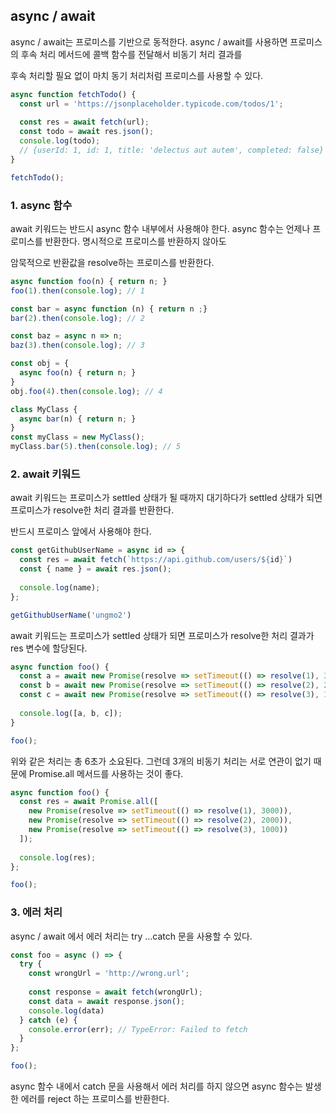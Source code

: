 ## async / await



async / await는 프로미스를 기반으로 동적한다. async / await를 사용하면 프로미스의 후속 처리 메서드에 콜백 함수를 전달해서 비동기 처리 결과를

후속 처리할 필요 없이 마치 동기 처리처럼 프로미스를 사용할 수 있다.

```javascript
async function fetchTodo() {
  const url = 'https://jsonplaceholder.typicode.com/todos/1';
  
  const res = await fetch(url);
  const todo = await res.json();
  console.log(todo);
  // {userId: 1, id: 1, title: 'delectus aut autem', completed: false}
}

fetchTodo();
```



### 1. async 함수

await 키워드는 반드시 async 함수 내부에서 사용해야 한다. async 함수는 언제나 프로미스를 반환한다. 명시적으로 프로미스를 반환하지 않아도

암묵적으로 반환값을 resolve하는 프로미스를 반환한다.

```javascript
async function foo(n) { return n; }
foo(1).then(console.log); // 1

const bar = async function (n) { return n ;}
bar(2).then(console.log); // 2

const baz = async n => n;
baz(3).then(console.log); // 3

const obj = {
  async foo(n) { return n; }
}
obj.foo(4).then(console.log); // 4

class MyClass {
  async bar(n) { return n; }
}
const myClass = new MyClass();
myClass.bar(5).then(console.log); // 5
```



### 2. await 키워드

await 키워드는 프로미스가 settled 상태가 될 때까지 대기하다가 settled 상태가 되면 프로미스가 resolve한 처리 결과를 반환한다.

반드시 프로미스 앞에서 사용해야 한다.

```javascript
const getGithubUserName = async id => {
  const res = await fetch(`https://api.github.com/users/${id}`)
  const { name } = await res.json();
  
  console.log(name);
};

getGithubUserName('ungmo2')
```

await 키워드는 프로미스가 settled 상태가 되면 프로미스가 resolve한 처리 결과가 res 변수에 할당된다.

```javascript
async function foo() {
  const a = await new Promise(resolve => setTimeout(() => resolve(1), 3000));
  const b = await new Promise(resolve => setTimeout(() => resolve(2), 2000));
  const c = await new Promise(resolve => setTimeout(() => resolve(3), 1000));
  
  console.log([a, b, c]);
}

foo(); 
```

위와 같은 처리는 총 6초가 소요된다. 그런데 3개의 비동기 처리는 서로 연관이 없기 때문에 Promise.all 메서드를 사용하는 것이 좋다.

```javascript
async function foo() {
  const res = await Promise.all([
    new Promise(resolve => setTimeout(() => resolve(1), 3000)),
    new Promise(resolve => setTimeout(() => resolve(2), 2000)),
    new Promise(resolve => setTimeout(() => resolve(3), 1000))
  ]);
  
  console.log(res);
};

foo();
```



### 3. 에러 처리

async / await 에서 에러 처리는 try ...catch 문을 사용할 수 있다. 

```javascript
const foo = async () => {
  try {
    const wrongUrl = 'http://wrong.url';
    
    const response = await fetch(wrongUrl);
    const data = await response.json();
    console.log(data)
  } catch (e) {
    console.error(err); // TypeError: Failed to fetch
  }
};

foo();
```

async 함수 내에서 catch 문을 사용해서 에러 처리를 하지 않으면 async 함수는 발생한 에러를 reject 하는 프로미스를 반환한다.

